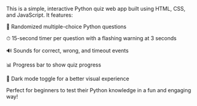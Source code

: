 This is a simple, interactive Python quiz web app built using HTML, CSS, and JavaScript.
It features:

🔀 Randomized multiple-choice Python questions

⏱ 15-second timer per question with a flashing warning at 3 seconds

🔊 Sounds for correct, wrong, and timeout events

📊 Progress bar to show quiz progress

🌙 Dark mode toggle for a better visual experience

Perfect for beginners to test their Python knowledge in a fun and engaging way!
